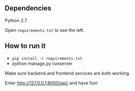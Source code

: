 ## Dependencies
Python 2.7

Open `requirements.txt` to see the left.

## How to run it
* `pip install -r requirements.txt`
* python manage.py runserver

Make sure backend and frontend services are both working.

Enter http://127.0.0.1:8000/api/ and have fun!